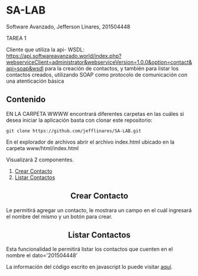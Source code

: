 # SA-LAB
Software Avanzado, Jefferson Linares, 201504448

TAREA 1 

Cliente que utiliza la api- WSDL:   https://api.softwareavanzado.world/index.php?webserviceClient=administrator&webserviceVersion=1.0.0&option=contact&api=soap&wsdl  para la creación de contactos, y también para listar los contactos creados, utilizando SOAP como protocolo de comunicación con una atenticación básica 

## Contenido

EN LA CARPETA WWWW encontrará diferentes carpetas en las cuáles si desea iniciar la aplicación basta con clonar este repositorio:

```
git clone https://github.com/jefflinares/SA-LAB.git
```

En el explorador de archivos abrir el archivo index.html ubicado en la carpeta www/html/index.html

Visualizará 2 componentes.

1.  [Crear Contacto](#CrearContacto)
2.  [Listar Contactos](#ListarContactos)

<h2 align="center">Crear Contacto</h2>

Le permitirá agregar un contacto, le mostrara un campo en el cuál ingresará el nombre del mismo y un botón para crear.

<h2 align="center">Listar Contactos</h2>

Esta funcionalidad le permitirá listar los contactos que cuenten en el nombre el dato='201504448'

La información del código escrito en javascript lo puede visitar [aquí](js/README.md).
